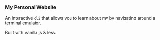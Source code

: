 ### My Personal Website

An interactive `cli` that allows you to learn about my by navigating around a terminal
emulator.

Built with vanilla js & less.